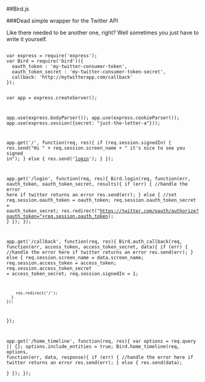 ##Bird.js

###Dead simple wrapper for the Twitter API

Like there needed to be another one, right? Well sometimes you just have to write it yourself.

<code>
var express = require('express');
var Bird = require('bird')({
  oauth_token : 'my-twitter-consumer-token',
  oauth_token_secret : 'my-twitter-consumer-token-secret',
  callback: 'http://mytwitterapp.com/callback'
});

var app = express.createServer();

app.use(express.bodyParser());
app.use(express.cookieParser());
app.use(express.session({secret: "just-the-letter-a"}));

app.get('/', function(req, res){
  if (req.session.signedIn) {
    res.send("Hi " + req.session.screen_name + " it's nice to see you signed in");
  } else {
    res.send('<a href="/login">login</a>');
  }
});

app.get('/login', function(req, res){
    Bird.login(req, function(err, oauth_token, oauth_token_secret, results){
      if (err) {
        //handle the error here if twitter returns an error
        res.send(err);
      } else {
        //set 
        req.session.oauth_token = oauth_token;
        req.session.oauth_token_secret = oauth_token_secret;
        res.redirect("https://twitter.com/oauth/authorize?oauth_token="+req.session.oauth_token);
      }
    });
});

app.get('/callback', function(req, res){
    Bird.auth_callback(req, function(err, access_token, access_token_secret, data){
      if (err) {
      	//handle the error here if twitter returns an error
        res.send(err);
      } else {
        req.session.screen_name = data.screen_name;
        req.session.access_token = access_token;
        req.session.access_token_secret = access_token_secret;
        req.session.signedIn = 1;
        
        res.redirect('/');
      }
    });
});

app.get('/home_timeline', function(req, res){
    var options = req.query || {};
    options.include_entities = true;
    Bird.home_timeline(req, options, function(err, data, response){
      if (err) {
        //handle the error here if twitter returns an error
        res.send(err);
      } else {
        res.send(data);  
      }
    });
});
</code>

